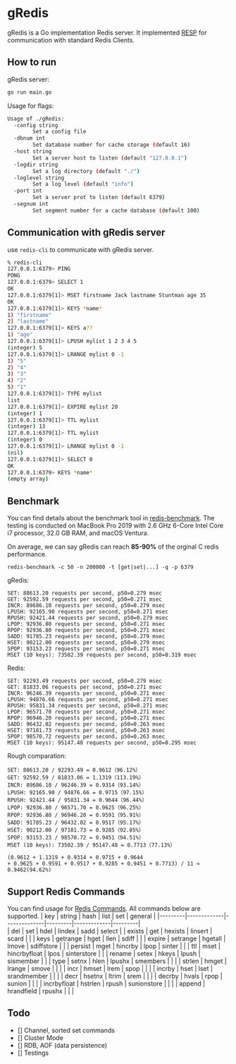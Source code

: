 # gRedis
gRedis is a Go implementation Redis server. It implemented [RESP](https://redis.io/docs/reference/protocol-spec/) for communication with standard Redis Clients.

## How to run
gRedis server:
```bash
go run main.go
```

Usage for flags:
```bash
Usage of ./gRedis:
  -config string
        Set a config file
  -dbnum int
        Set database number for cache storage (default 16)
  -host string
        Set a server host to listen (default "127.0.0.1")
  -logdir string
        Set a log directory (default "./")
  -loglevel string
        Set a log level (default "info")
  -port int
        Set a server prot to listen (default 6379)
  -segnum int
        Set segment number for a cache database (default 100)
```

## Communication with gRedis server
use `redis-cli` to communicate with gRedis server.
```bash
% redis-cli
127.0.0.1:6379> PING
PONG
127.0.0.1:6379> SELECT 1
OK
127.0.0.1:6379[1]> MSET firstname Jack lastname Stuntman age 35
OK
127.0.0.1:6379[1]> KEYS *name*
1) "firstname"
2) "lastname"
127.0.0.1:6379[1]> KEYS a??
1) "age"
127.0.0.1:6379[1]> LPUSH mylist 1 2 3 4 5
(integer) 5
127.0.0.1:6379[1]> LRANGE mylist 0 -1
1) "5"
2) "4"
3) "3"
4) "2"
5) "1"
127.0.0.1:6379[1]> TYPE mylist
list
127.0.0.1:6379[1]> EXPIRE mylist 20
(integer) 1
127.0.0.1:6379[1]> TTL mylist
(integer) 13
127.0.0.1:6379[1]> TTL mylist
(integer) 0
127.0.0.1:6379[1]> LRANGE mylist 0 -1
(nil)
127.0.0.1:6379[1]> SELECT 0
OK
127.0.0.1:6379> KEYS *name*
(empty array)
```

## Benchmark
You can find details about the benchmark tool in [redis-benchmark](https://redis.io/docs/management/optimization/benchmarks/).
The testing is conducted on MacBook Pro 2019 with 2.6 GHz 6-Core Intel Core i7 processor, 32.0 GB RAM, and macOS Ventura.

On average, we can say gRedis can reach **85-90%** of the orginal C redis performance.

`redis-benchmark -c 50 -n 200000 -t [get|set|...] -q -p 6379`

gRedis:
```text
SET: 88613.20 requests per second, p50=0.279 msec                   
GET: 92592.59 requests per second, p50=0.271 msec                   
INCR: 89686.10 requests per second, p50=0.279 msec                   
LPUSH: 92165.90 requests per second, p50=0.271 msec                   
RPUSH: 92421.44 requests per second, p50=0.279 msec                   
LPOP: 92936.80 requests per second, p50=0.271 msec                   
RPOP: 92936.80 requests per second, p50=0.271 msec                   
SADD: 91785.23 requests per second, p50=0.279 msec                   
HSET: 90212.00 requests per second, p50=0.279 msec                   
SPOP: 93153.23 requests per second, p50=0.271 msec                   
MSET (10 keys): 73502.39 requests per second, p50=0.319 msec   
```

Redis:
```text
SET: 92293.49 requests per second, p50=0.279 msec                   
GET: 81833.06 requests per second, p50=0.271 msec                   
INCR: 96246.39 requests per second, p50=0.271 msec                   
LPUSH: 94876.66 requests per second, p50=0.271 msec                   
RPUSH: 95831.34 requests per second, p50=0.271 msec                   
LPOP: 96571.70 requests per second, p50=0.271 msec                   
RPOP: 96946.20 requests per second, p50=0.271 msec                   
SADD: 96432.02 requests per second, p50=0.263 msec                   
HSET: 97181.73 requests per second, p50=0.263 msec                    
SPOP: 98570.72 requests per second, p50=0.263 msec                    
MSET (10 keys): 95147.48 requests per second, p50=0.295 msec    
```

Rough comparation:
```text
SET: 88613.20 / 92293.49 = 0.9612（96.12%）
GET: 92592.59 / 81833.06 = 1.1319（113.19%）
INCR: 89686.10 / 96246.39 = 0.9314（93.14%）
LPUSH: 92165.90 / 94876.66 = 0.9715（97.15%）
RPUSH: 92421.44 / 95831.34 = 0.9644（96.44%）
LPOP: 92936.80 / 96571.70 = 0.9625（96.25%）
RPOP: 92936.80 / 96946.20 = 0.9591（95.91%）
SADD: 91785.23 / 96432.02 = 0.9517（95.17%）
HSET: 90212.00 / 97181.73 = 0.9285（92.85%）
SPOP: 93153.23 / 98570.72 = 0.9451（94.51%）
MSET (10 keys): 73502.39 / 95147.48 = 0.7713（77.13%）

(0.9612 + 1.1319 + 0.9314 + 0.9715 + 0.9644 
+ 0.9625 + 0.9591 + 0.9517 + 0.9285 + 0.9451 + 0.7713) / 11 ≈ 0.9462(94.62%)
```


## Support Redis Commands
You can find usage for [Redis Commands](https://redis.io/commands/). All commands below are supported.
| key     | string      | hash         | list    | set         | general |
|---------|-------------|--------------|---------|-------------|---------|   
| del     | set         | hdel         | lindex  | sadd        | select  |
| exists  | get         | hexists      | linsert | scard       |         |
| keys    | getrange    | hget         | llen    | sdiff       |         |
| expire  | setrange    | hgetall      | lmove   | sdiffstore  |         |
| persist | mget        | hincrby      | lpop    | sinter      |         |
| ttl     | mset        | hincrbyfloat | lpos    | sinterstore |         |
| rename  | setex       | hkeys        | lpush   | sismember   |         |
| type    | setnx       | hlen         | lpushx  | smembers    |         |
|         | strlen      | hmget        | lrange  | smove       |         |
|         | incr        | hmset        | lrem    | spop        |         |
|         | incrby      | hset         | lset    | srandmember |         |
|         | decr        | hsetnx       | ltrim   | srem        |         |
|         | decrby      | hvals        | rpop    | sunion      |         |
|         | incrbyfloat | hstrlen      | rpush   | sunionstore |         |
|         | append      | hrandfield   | rpushx  |             |         |

## Todo
+ [] Channel, sorted set commands
+ [] Cluster Mode
+ [] RDB, AOF (data persistence)
+ [] Testings